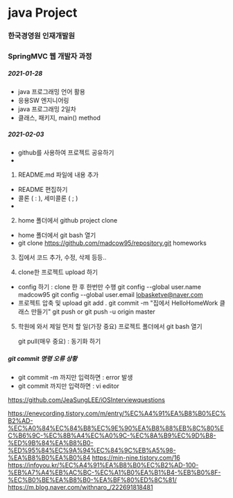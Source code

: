 # java Project
### 한국경영원 인재개발원
### SpringMVC 웹 개발자 과정

##### 2021-01-28

* java 프로그래밍 언어 활용
* 응용SW 엔지니어링
* java 프로그래밍 2일차
* 클래스, 패키지, main() method

##### 2021-02-03
* github를 사용하여 프로젝트 공유하기
*
1. README.md 파일에 내용 추가
*	README 편집하기
*	콜론 ( : ), 세미콜론 ( ; )
*

2. home 폴더에서 github project clone
* home 폴더에서 git bash 열기
* git clone https://github.com/madcow95/repository.git homeworks

3. 집에서 코드 추가, 수정, 삭제 등등..

4. clone한 프로젝트 upload 하기
* config 하기 : clone 한 후 한번만 수행
	git config --global user.name madcow95
	git config --global user.email lobasketve@naver.com
* 프로젝트 압축 및 upload
	git add .
	git commit -m "집에서 HelloHomeWork 클래스 만들기"
	git push or git push -u origin master

5. 학원에 와서 제일 먼저 할 일(가장 중요)
	프로젝트 폴더에서 git bash 열기
	
	git pull(매우 중요) : 동기화 하기


##### git commit 명령 오류 상황
* git commit -m 까지만 입력하면 : error 발생
* git commit 까지만 입력하면 : vi editor

https://github.com/JeaSungLEE/iOSInterviewquestions

https://enevcording.tistory.com/m/entry/%EC%A4%91%EA%B8%B0%EC%B2%AD-%EC%A0%84%EC%84%B8%EC%9E%90%EA%B8%88%EB%8C%80%EC%B6%9C-%EC%8B%A4%EC%A0%9C-%EC%8A%B9%EC%9D%B8-%ED%9B%84%EA%B8%B0-%ED%95%84%EC%9A%94%EC%84%9C%EB%A5%98-%EA%B8%B0%EA%B0%84
https://min-nine.tistory.com/16
https://infoyou.kr/%EC%A4%91%EA%B8%B0%EC%B2%AD-100-%EB%A7%A4%EB%AC%BC-%EC%A1%B0%EA%B1%B4-%EB%B0%8F-%EC%B0%BE%EA%B8%B0-%EA%BF%80%ED%8C%81/
https://m.blog.naver.com/withnaro_/222691818481
